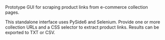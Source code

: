 Prototype GUI for scraping product links from e-commerce collection pages.

This standalone interface uses PySide6 and Selenium. Provide one or more
collection URLs and a CSS selector to extract product links. Results can be
exported to TXT or CSV.
